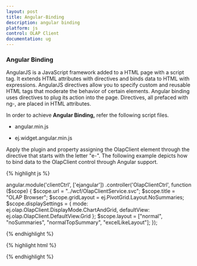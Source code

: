 ```yaml
---
layout: post
title: Angular-Binding
description: angular binding
platform: js
control: OLAP Client
documentation: ug
---
```


### Angular Binding

AngularJS is a JavaScript framework added to a HTML page with a script tag. It extends HTML attributes with directives and binds data to HTML with expressions. AngularJS directives allow you to specify custom and reusable HTML tags that moderate the behavior of certain elements. Angular binding uses directives to plug its action into the page. Directives, all prefaced with ng-, are placed in HTML attributes.

In order to achieve **Angular Binding,** refer the following script files.

* angular.min.js

* ej.widget.angular.min.js

Apply the plugin and property assigning the OlapClient element through the directive that starts with the letter "e-". The following example depicts how to bind data to the OlapClient control through Angular support.

{% highlight js %}

angular.module('clientCtrl', ['ejangular'])
            .controller('OlapClientCtrl', function ($scope) {
                $scope.url = "../wcf/OlapClientService.svc";
                $scope.title = "OLAP Browser";
                $scope.gridLayout =  ej.PivotGrid.Layout.NoSummaries;
                $scope.displaySettings = { mode: ej.olap.OlapClient.DisplayMode.ChartAndGrid,
                    defaultView: ej.olap.OlapClient.DefaultView.Grid
                };
                $scope.layout = ["normal", "noSummaries", "normalTopSummary", "excelLikeLayout"];
            });

{% endhighlight %}

{% highlight html %}

<div id="OlapClient" ej-olapclient e-url="url" e-title="title" e-gridlayout="gridLayout" e-displayoptions="displaySettings" e-chartload='setChartProperties' />

{% endhighlight %}



